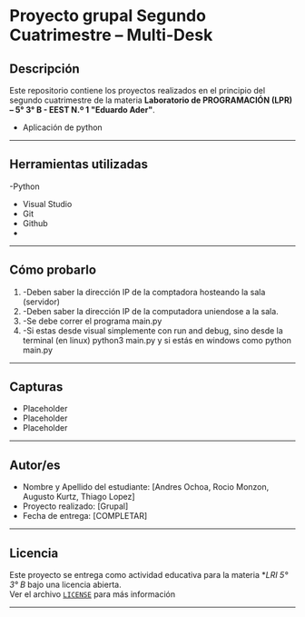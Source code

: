 #  Proyecto grupal  Segundo Cuatrimestre – Multi-Desk


##  Descripción


Este repositorio contiene los proyectos realizados en el principio del segundo cuatrimestre de la materia **Laboratorio de PROGRAMACIÓN (LPR) – 5° 3° B - EEST N.º 1 "Eduardo Ader"**.


- Aplicación de python


---


##  Herramientas utilizadas

-Python
- Visual Studio
- Git
- Github
- 


---


##  Cómo probarlo


1. -Deben saber la dirección IP de la comptadora hosteando la sala (servidor)
2. -Deben saber la dirección IP de la computadora uniendose a la sala. 
3. -Se debe correr el programa main.py 
4. -Si estas desde visual simplemente con run and debug, sino desde la terminal (en linux) python3 main.py y si estás en windows como python main.py


---


##  Capturas




-  Placeholder
-  Placeholder
-  Placeholder


---


##  Autor/es


- Nombre y Apellido del estudiante: [Andres Ochoa, Rocio Monzon, Augusto Kurtz, Thiago Lopez]
- Proyecto realizado: [Grupal]
- Fecha de entrega: [COMPLETAR]


---


##  Licencia


Este proyecto se entrega como actividad educativa para la materia **LRI 5° 3° B* bajo una licencia abierta.  
Ver el archivo [`LICENSE`](LICENSE) para más información


---